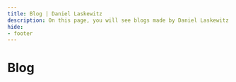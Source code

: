 ```yaml
---
title: Blog | Daniel Laskewitz
description: On this page, you will see blogs made by Daniel Laskewitz about the Power Platform.
hide:
- footer
---
```


# Blog
